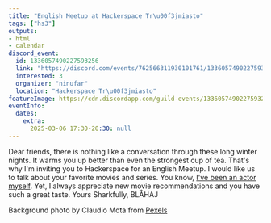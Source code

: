 ```yaml
---
title: "English Meetup at Hackerspace Tr\u00f3jmiasto"
tags: ["hs3"]
outputs:
- html
- calendar
discord_event:
  id: 1336057490227593256
  link: "https://discord.com/events/762566311930101761/1336057490227593256"
  interested: 3
  organizer: "ninufar"
  location: "Hackerspace Tr\u00f3jmiasto"
featureImage: https://cdn.discordapp.com/guild-events/1336057490227593256/81f2736dac83ca19af14c0e76939813d.png?size=1024
eventInfo:
  dates:
    extra:
      2025-03-06 17:30-20:30: null
---
```

Dear friends, there is nothing like a conversation through these long winter nights. It warms you up better than even the strongest cup of tea. That's why I'm inviting you to Hackerspace for an English Meetup. I would like us to talk about your favorite movies and series. You know, [I've been an actor myself](https://www.youtube.com/watch?v=Egi4dMv7GdM). Yet, I always appreciate new movie recommendations and you have such a great taste. Yours Sharkfully, BLÅHAJ


Background photo by Claudio Mota from [Pexels]( https://www.pexels.com/photo/people-standing-outside-a-store-10047278/)
